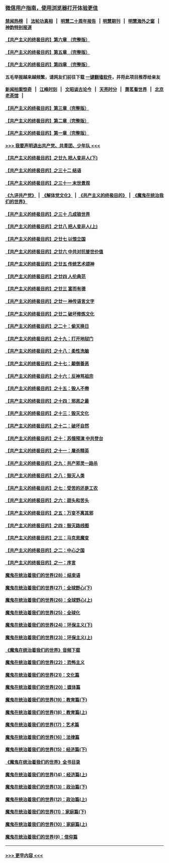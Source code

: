 ### [微信用户指南，使用浏览器打开体验更佳](https://github.com/gfw-breaker/banned-news1/blob/master/indexes/wechat-guide.md?t=0)
#### [禁闻热榜](热点新闻.md?t=0)  &nbsp;&nbsp;|&nbsp;&nbsp; [法轮功真相](https://github.com/gfw-breaker/truth/blob/master/README.md?t=0) &nbsp;&nbsp;|&nbsp;&nbsp; [明慧二十周年报告](https://github.com/gfw-breaker/mh-reports/blob/master/README.md?t=0) &nbsp;&nbsp;|&nbsp;&nbsp;[明慧期刊](https://github.com/gfw-breaker/mh-qikan) &nbsp;&nbsp;|&nbsp;&nbsp; [明慧海外之窗](https://github.com/gfw-breaker/mh-news/blob/master/README.md?t=0) &nbsp;&nbsp;|&nbsp;&nbsp; [神韵特别报道](https://github.com/gfw-breaker/mh-news/blob/master/shenyun.md?t=0)
#### [【共产主义的终极目的】第六章 （完整版）](../pages/nsc422/n11428913.md?t=02141611) 
#### [【共产主义的终极目的】第五章 （完整版）](../pages/nsc422/n11428912.md?t=02141611) 
#### [【共产主义的终极目的】第四章 （完整版）](../pages/nsc422/n11428907.md?t=02141611) 
#### 五毛举报越来越频繁，请网友们前往下载 [一键翻墙软件](https://github.com/gfw-breaker/ssr-accounts)，并将此项目推荐给亲友
#### [新闻拍案惊奇](https://github.com/gfw-breaker/banned-news1/blob/master/pages/link4.md) &nbsp;&nbsp;|&nbsp;&nbsp; [江峰时刻](https://github.com/gfw-breaker/banned-news1/blob/master/pages/link4.md) &nbsp;&nbsp;|&nbsp;&nbsp; [文昭谈古论今](https://github.com/gfw-breaker/banned-news1/blob/master/pages/link4.md) &nbsp;&nbsp;|&nbsp;&nbsp; [天亮时分](https://github.com/gfw-breaker/banned-news1/blob/master/pages/link4.md) &nbsp;&nbsp;|&nbsp;&nbsp; [萧茗看世界](https://github.com/gfw-breaker/banned-news1/blob/master/pages/link4.md) &nbsp;&nbsp;|&nbsp;&nbsp; [北京老茶馆](https://github.com/gfw-breaker/banned-news1/blob/master/pages/link4.md) &nbsp;&nbsp;|&nbsp;&nbsp; 
#### [【共产主义的终极目的】第三章（完整版）](../pages/nsc422/n11428848.md?t=02141611) 
#### [【共产主义的终极目的】第二章（完整版）](../pages/nsc422/n11428831.md?t=02141611) 
#### [【共产主义的终极目的】第一章（完整版）](../pages/nsc422/n11417651.md?t=02141611) 
#### [>>> 我要声明退出共产党、共青团、少年队 <<<](https://github.com/begood0513/goodnews/blob/master/quit/letter.md) 
#### [【共产主义的终极目的】之廿九 把人变非人(下)](../pages/nsc422/n11344140.md?t=02141611) 
#### [【共产主义的终极目的】之三十二 结语](../pages/nsc422/n11360535.md?t=02141611) 
#### [【共产主义的终极目的】之三十一 末世景观](../pages/nsc422/n11351129.md?t=02141611) 
#### [《九评共产党》](https://github.com/begood0513/9ping.md/blob/master/README.md) &nbsp;|&nbsp; [《解体党文化》](../../../../jtdwh.md/blob/master/README.md)  &nbsp;|&nbsp; [《共产主义的终极目的》](../../../../gczydzjmd.md/blob/master/README.md) &nbsp;|&nbsp; [《魔鬼在统治我们的世界》](../../../../mgztzwmdsj.md/blob/master/README.md) 
#### [【共产主义的终极目的】之三十 几成狼世界](../pages/nsc422/n11348280.md?t=02141611) 
#### [【共产主义的终极目的】之廿八 把人变非人(上)](../pages/nsc422/n11340492.md?t=02141611) 
#### [【共产主义的终极目的】之廿七 以恨立国](../pages/nsc422/n11336944.md?t=02141611) 
#### [【共产主义的终极目的】之廿六 中共对抗普世价值](../pages/nsc422/n11324785.md?t=02141611) 
#### [【共产主义的终极目的】之廿五 传统艺术颂神](../pages/nsc422/n11296396.md?t=02141611) 
#### [【共产主义的终极目的】之廿四 人伦典范](../pages/nsc422/n11296397.md?t=02141611) 
#### [【共产主义的终极目的】之廿三 富而有德](../pages/nsc422/n11283598.md?t=02141611) 
#### [【共产主义的终极目的】之廿一 神传语言文字](../pages/nsc422/n11263265.md?t=02141611) 
#### [【共产主义的终极目的】之廿二 破坏修炼文化](../pages/nsc422/n11245728.md?t=02141611) 
#### [【共产主义的终极目的】之二十：偷天换日](../pages/nsc422/n11238846.md?t=02141611) 
#### [【共产主义的终极目的】之十九：打开地狱门](../pages/nsc422/n11206376.md?t=02141611) 
#### [【共产主义的终极目的】之十八：柔性洗脑](../pages/nsc422/n11199994.md?t=02141611) 
#### [【共产主义的终极目的】之十七：颠倒善恶](../pages/nsc422/n11179782.md?t=02141611) 
#### [【共产主义的终极目的】之十六：反神骂祖宗](../pages/nsc422/n11166798.md?t=02141611) 
#### [【共产主义的终极目的】之十五：毁人不倦](../pages/nsc422/n11166792.md?t=02141611) 
#### [【共产主义的终极目的】之十四：邪恶之最](../pages/nsc422/n11150249.md?t=02141611) 
#### [【共产主义的终极目的】之十三：毁灭文化](../pages/nsc422/n11135227.md?t=02141611) 
#### [【共产主义的终极目的】之十二：破坏自然](../pages/nsc422/n11135214.md?t=02141611) 
#### [【共产主义的终极目的】之十：苏俄预演 中共登台](../pages/nsc422/n11118424.md?t=02141611) 
#### [【共产主义的终极目的】之十一：屠杀精英](../pages/nsc422/n11118442.md?t=02141611) 
#### [【共产主义的终极目的】之九：共产邪灵一路杀](../pages/nsc422/n11114139.md?t=02141611) 
#### [【共产主义的终极目的】之八：毁灭人类](../pages/nsc422/n11108503.md?t=02141611) 
#### [【共产主义的终极目的】之七：受苦的还是工农](../pages/nsc422/n11101809.md?t=02141611) 
#### [【共产主义的终极目的】之六：甜头和苦头](../pages/nsc422/n11096971.md?t=02141611) 
#### [【共产主义的终极目的】之五：万变不离其邪](../pages/nsc422/n11091285.md?t=02141611) 
#### [【共产主义的终极目的】之四：毁灭路线图](../pages/nsc422/n11086284.md?t=02141611) 
#### [【共产主义的终极目的】之三：马克思魔变](../pages/nsc422/n11061941.md?t=02141611) 
#### [【共产主义的终极目的】之二：中心之国](../pages/nsc422/n11047728.md?t=02141611) 
#### [【共产主义的终极目的】之一：序言](../pages/nsc422/n11086077.md?t=02141611) 
#### [魔鬼在统治着我们的世界(28)：结束语](../pages/nsc422/n10936246.md?t=02141611) 
#### [魔鬼在统治着我们的世界(27)：全球野心(下)](../pages/nsc422/n10928319.md?t=02141611) 
#### [魔鬼在统治着我们的世界(26)：全球野心(上)](../pages/nsc422/n10900318.md?t=02141611) 
#### [魔鬼在统治着我们的世界(25)：全球化](../pages/nsc422/n10788205.md?t=02141611) 
#### [魔鬼在统治着我们的世界(24)：环保主义(下)](../pages/nsc422/n10695307.md?t=02141611) 
#### [魔鬼在统治着我们的世界(23)：环保主义(上)](../pages/nsc422/n10688613.md?t=02141611) 
#### [《魔鬼在统治着我们的世界》音频下载](../pages/nsc422/n10635553.md?t=02141611) 
#### [魔鬼在统治着我们的世界(22)：恐怖主义](../pages/nsc422/n10614727.md?t=02141611) 
#### [魔鬼在统治着我们的世界(21)：文化篇](../pages/nsc422/n10597706.md?t=02141611) 
#### [魔鬼在统治着我们的世界(20)：媒体篇](../pages/nsc422/n10586579.md?t=02141611) 
#### [魔鬼在统治着我们的世界(19)：教育篇(下)](../pages/nsc422/n10564808.md?t=02141611) 
#### [魔鬼在统治着我们的世界(18)：教育篇(上)](../pages/nsc422/n10526970.md?t=02141611) 
#### [魔鬼在统治着我们的世界(17)：艺术篇](../pages/nsc422/n10499093.md?t=02141611) 
#### [魔鬼在统治着我们的世界(16)：法律篇](../pages/nsc422/n10485969.md?t=02141611) 
#### [魔鬼在统治着我们的世界(15)：经济篇(下)](../pages/nsc422/n10469975.md?t=02141611) 
#### [《魔鬼在统治着我们的世界》全书目录](../pages/nsc422/n10464261.md?t=02141611) 
#### [魔鬼在统治着我们的世界(14)：经济篇(上)](../pages/nsc422/n10457370.md?t=02141611) 
#### [魔鬼在统治着我们的世界(13)：政治篇(下)](../pages/nsc422/n10448270.md?t=02141611) 
#### [魔鬼在统治着我们的世界(12)：政治篇(上)](../pages/nsc422/n10444576.md?t=02141611) 
#### [魔鬼在统治着我们的世界(11)：家庭篇(下)](../pages/nsc422/n10440961.md?t=02141611) 
#### [魔鬼在统治着我们的世界(10)：家庭篇(上)](../pages/nsc422/n10435448.md?t=02141611) 
#### [魔鬼在统治着我们的世界(9)：信仰篇](../pages/nsc422/n10432159.md?t=02141611) 

----
#### [ >>> 更早内容 <<< ](../indexes/nsc422-earlier.md)

